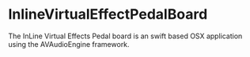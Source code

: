 # InlineVirtualEffectPedalBoard
The InLine Virtual Effects Pedal board is an swift based OSX application using the AVAudioEngine framework.
